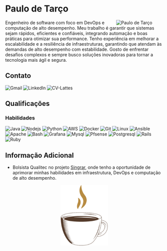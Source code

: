 # Paulo de Tarço

<img src="https://avatars.githubusercontent.com/u/831644?s=400&v=4" alt="Paulo de Tarço" width="150px" align="right"/>
Engenheiro de software com foco em DevOps e computação de alto desempenho. Meu trabalho é garantir que sistemas sejam rápidos, eficientes e confiáveis, integrando automação e boas práticas para otimizar sua performance. Tenho experiência em melhorar a escalabilidade e a resiliência de infraestruturas, garantindo que atendam às demandas de alto desempenho com estabilidade. Gosto de enfrentar desafios complexos e sempre busco soluções inovadoras para tornar a tecnologia mais ágil e segura.

## Contato
<section>
   <!-- <a href="https://wa.me/5521988881994" target="_blank" style="text-decoration:none">
        <img src="https://img.shields.io/badge/WhatsApp-000000?style=for-the-badge&logo=whatsapp&logoColor=white"  alt="Whatsapp">
    </a> -->
    <a href="mailto:ptarcode@gmail.com" target="_blank" style="text-decoration:none">
        <img src="https://img.shields.io/badge/Gmail-000000?style=for-the-badge&logo=microsoft-outlook&logoColor=white"  alt="Gmail">
    </a>
    <a href="https://www.linkedin.com/in/paulodetarco" target="_blank" style="text-decoration:none">
        <img src="https://img.shields.io/badge/LinkedIn-000000?style=for-the-badge&logo=linkedin&logoColor=white" alt="LinkedIn">
    </a>
    <a href="http://lattes.cnpq.br/2474826232804293" target="_blank" style="text-decoration:none">
        <img src="https://img.shields.io/badge/CV-Lattes-000000?style=for-the-badge&logo=linkedin&logoColor=white" alt="CV-Lattes">
    </a>
    <!-- <a href="https://linktr.ee/marlenemoraes" target="_blank" style="text-decoration:none">
        <img src="https://img.shields.io/badge/Linktree-000000?style=for-the-badge&logo=linktree&logoColor=white" alt="Linktree">
    </a> -->
</section>

## Qualificações
### Habilidades
<section>
    <img height="40" margin="10" src="https://cdn.jsdelivr.net/gh/devicons/devicon/icons/java/java-original.svg" alt="Java"/>
    <img height="40" src="https://cdn.jsdelivr.net/gh/devicons/devicon@latest/icons/nodejs/nodejs-original-wordmark.svg"  alt="Nodejs"/>
    <img height="40" src="https://cdn.jsdelivr.net/gh/devicons/devicon@latest/icons/python/python-original.svg" alt="Python"/>      
    <img height="40" src="https://cdn.jsdelivr.net/gh/devicons/devicon@latest/icons/amazonwebservices/amazonwebservices-original-wordmark.svg"  alt="AWS"/>      
    <img height="40" src="https://cdn.jsdelivr.net/gh/devicons/devicon@latest/icons/docker/docker-original.svg"  alt="Docker"/>
    <img height="40" src="https://cdn.jsdelivr.net/gh/devicons/devicon/icons/git/git-original.svg" alt="Git"/>
    <img height="40" src="https://cdn.jsdelivr.net/gh/devicons/devicon/icons/linux/linux-original.svg" alt="Linux"/>
    <img height="40" src="https://cdn.jsdelivr.net/gh/devicons/devicon/icons/ansible/ansible-plain.svg" alt="Ansible"/>
    <img height="40" src="https://cdn.jsdelivr.net/gh/devicons/devicon/icons/apache/apache-plain.svg" alt="Apache"/>
    <img height="40" src="https://cdn.jsdelivr.net/gh/devicons/devicon/icons/bash/bash-plain.svg" alt="Bash"/>
    <img height="40" src="https://cdn.jsdelivr.net/gh/devicons/devicon/icons/grafana/grafana-plain.svg" alt="Grafana"/>
    <img height="40" src="https://cdn.jsdelivr.net/gh/devicons/devicon/icons/mysql/mysql-original.svg" alt="Mysql"/>
    <img height="40" src="https://cdn.jsdelivr.net/gh/devicons/devicon/icons/pfsense/pfsense-original.svg" alt="Pfsense"/>
    <img height="40" src="https://cdn.jsdelivr.net/gh/devicons/devicon/icons/postgresql/postgresql-original.svg" alt="Postgresql"/>
    <img height="40" src="https://cdn.jsdelivr.net/gh/devicons/devicon/icons/rails/rails-plain.svg" alt="Rails"/>
    <img height="40" src="https://cdn.jsdelivr.net/gh/devicons/devicon/icons/ruby/ruby-plain.svg" alt="Ruby"/>
</section>       

## Informação Adicional
- Bolsista Qualitec no projeto [Singrar](https://www.singrar.uerj.br/), onde tenho a oportunidade de aprimorar minhas habilidades em infraestrutura, DevOps e computação de alto desempenho.

<div align="center">
    <img src="coffee-lover-hot-coffee.gif" alt="Little Coffee" width="150px"/>
</div>
